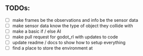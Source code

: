 ## TODOs:
- [ ] make frames be the observations and info be the sensor data
- [ ] make sensor data know the type of object they collide with
- [ ] make a basic if / else AI 
- [ ] make pull request for godot_rl with updates to code 
- [ ] update readme / docs to show how to setup everything
- [ ] find a place to store the environment at